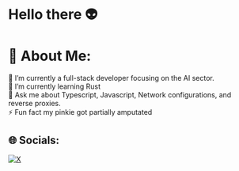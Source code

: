 # Hello there 👽
# 💫 About Me:
🔭 I’m currently a full-stack developer focusing on the AI sector.<br>🌱 I’m currently learning Rust<br>💬 Ask me about Typescript, Javascript, Network configurations, and reverse proxies.<br>⚡ Fun fact my pinkie got partially amputated


## 🌐 Socials:
[![X]()](https://x.com/HYPERSTITIONsol) 
